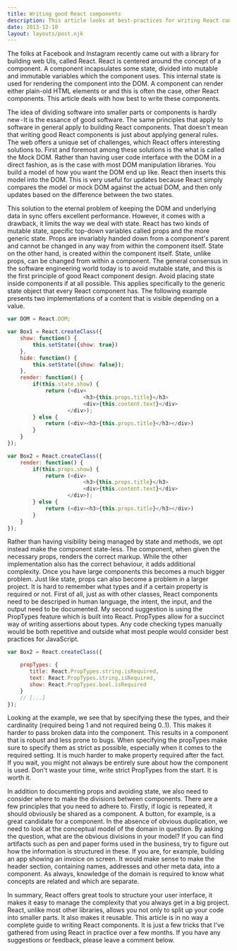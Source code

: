 ```yaml
---
title: Writing good React components
description: This article looks at best-practices for writing React components
date: 2013-12-10
layout: layouts/post.njk
---
```


The folks at Facebook and Instagram recently came out with a library for building web UIs, called React. React is centered around the concept of a component. A component incapsulates some state, divided into mutable and immutable variables which the component uses. This internal state is used for rendering the component into the DOM. A component can render either plain-old HTML elements or and this is often the case, other React components. This article deals with how best to write these components.

The idea of dividing software into smaller parts or components is hardly new - It is the essance of good software. The same principles that apply to software in general apply to building React components. That doesn't mean that writing good React components is just about applying general rules. The web offers a unique set of challenges, which React offers interesting solutions to. First and foremost among these solutions is the what is called the Mock DOM. Rather than having user code interface with the DOM in a direct fashion, as is the case with most DOM manipulation libraries. You build a model of how you want the DOM end up like. React then inserts this model into the DOM. This is very useful for updates because React simply compares the model or mock DOM against the actual DOM, and then only updates based on the difference between the two states.

This solution to the eternal problem of keeping the DOM and underlying data in sync offers excellent performance. However, it comes with a drawback, it limits the way we deal with state. React has two kinds of mutable state, specific top-down variables called props and the more generic state. Props are invariably handed down from a component's parent and cannot be changed in any way from within the component itself. State on the other hand, is created within the component itself. State, unlike props, can be changed from within a component. The general consensus in the software engineering world today is to avoid mutable state, and this is the first principle of good React component design. Avoid placing state inside components if at all possible. This applies specifically to the generic state object that every React component has. The following example presents two implementations of a content that is visible depending on a value.

```js
var DOM = React.DOM;

var Box1 = React.createClass({
    show: function() {
        this.setState({show: true})
    },
    hide: function() {
        this.setState({show: false});
    },
    render: function() {
        if(this.state.show) {
            return (<div>
                        <h3>{this.props.title}</h3>
                        <div>{this.content.text}</div>
                   </div>);
        } else {
            return (<div><h3>{this.props.title}</h3></div>)
        }
    }
});

var Box2 = React.createClass({
    render: function() {
        if(this.props.show) {
            return (<div>
                        <h3>{this.props.title}</h3>
                        <div>{this.content.text}</div>
                   </div>);
        } else {
            return (<div><h3>{this.props.title}</h3></div>)
        }
    }
});
```
Rather than having visibility being managed by state and methods, we opt instead make the component state-less. The component, when given the necessary props, renders the correct markup. While the other implementation also has the correct behaviour, it adds additional complexity. Once you have large components this becomes a much bigger problem.
Just like state, props can also become a problem in a larger project. It is hard to remember what types and if a certain property is required or not. First of all, just as with other classes, React components need to be descriped in human language, the intent, the input, and the output need to be documented. My second suggestion is using the PropTypes feature which is built into React. PropTypes allow for a succinct way of writing assertions about types. Any code checking types manually would be both repetitive and outside what most people would consider best practices for JavaScript.

```javascript
var Box2 = React.createClass({

    propTypes: {
       title: React.PropTypes.string.isRequired,
       text: React.PropTypes.string.isRequired,
       show: React.PropTypes.bool.isRequired
    }
    // [...]
});
```

Looking at the example, we see that by specifying these the types, and their cardinality (required being 1 and not required being 0..1). This makes it harder to pass broken data into the component. This results in a component that is robust and less prone to bugs. When specifying the propTypes make sure to specify them as strict as possible, especially when it comes to the required setting. It is much harder to make property required after the fact. If you wait, you might not always be entirely sure about how the component is used. Don't waste your time, write strict PropTypes from the start. It is worth it.

In addition to documenting props and avoiding state, we also need to consider where to make the divisions between components. There are a few principles that you need to adhere to. Firstly, if logic is repeated, it should obviously be shared as a component. A button, for example, is a great candidate for a component. In the absence of obvious duplication, we need to look at the conceptual model of the domain in question. By asking the question, what are the obvious divisions in your model? If you can find artifacts such as pen and paper forms used in the business, try to figure out how the information is structured in these. If you are, for example, building an app showing an invoice on screen. It would make sense to make the header section, containing names, addresses and other meta data, into a component. As always, knowledge of the domain is required to know what concepts are related and which are separate.

In summary, React offers great tools to structure your user interface, it makes it easy to manage the complexity that you always get in a big project. React, unlike most other libraries, allows you not only to split up your code into smaller parts. It also makes it reusable. This article is in no way a complete guide to writing React components. It is just a few tricks that I've gathered from using React in practice over a few months. If you have any suggestions or feedback, please leave a comment below.

